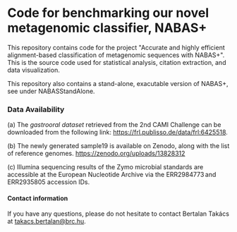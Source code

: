 # Code for benchmarking our novel metagenomic classifier, NABAS+

This repository contains code for the project "Accurate and highly efficient alignment-based classification of metagenomic sequences with NABAS+". This is the source code used for statistical analysis, citation extraction, and data visualization.

This repository also contains a stand-alone, exacutable version of NABAS+, see under NABASStandAlone.

### Data Availability
(a) The _gastrooral dataset_ retrieved from the 2nd CAMI Challenge can be downloaded from the following link: https://frl.publisso.de/data/frl:6425518. 

(b) The newly generated sample19 is available on Zenodo, along with the list of reference genomes. https://zenodo.org/uploads/13828312 

(c) Illumina sequencing results of the Zymo microbial standards are accessible at the European Nucleotide Archive via the ERR2984773 and ERR2935805 accession IDs.


#### Contact information
If you have any questions, please do not hesitate to contact Bertalan Takács at takacs.bertalan@brc.hu.

